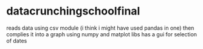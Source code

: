# datacrunchingschoolfinal
 reads data using csv module (i think i might have used pandas in one)
 then complies it into a graph using numpy and matplot libs
 has a gui for selection of dates
